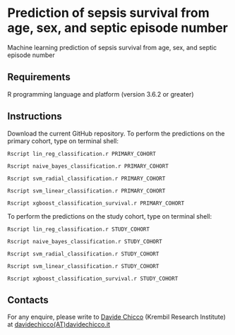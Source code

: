 # Prediction of sepsis survival from age, sex, and septic episode number
Machine learning prediction of sepsis survival from age, sex, and septic episode number

## Requirements
R programming language and platform (version 3.6.2 or greater)

## Instructions
Download the current GitHub repository.
To perform the predictions on the primary cohort, type on terminal shell:

`Rscript lin_reg_classification.r PRIMARY_COHORT`

`Rscript naive_bayes_classification.r PRIMARY_COHORT`

`Rscript svm_radial_classification.r PRIMARY_COHORT`

`Rscript svm_linear_classification.r PRIMARY_COHORT`

`Rscript xgboost_classification_survival.r PRIMARY_COHORT`

To perform the predictions on the study cohort, type on terminal shell:

`Rscript lin_reg_classification.r STUDY_COHORT`

`Rscript naive_bayes_classification.r STUDY_COHORT`

`Rscript svm_radial_classification.r STUDY_COHORT`

`Rscript svm_linear_classification.r STUDY_COHORT`

`Rscript xgboost_classification_survival.r STUDY_COHORT`

## Contacts
For any enquire, please write to [Davide Chicco](https://www.davidechicco.it) (Krembil Research Institute) at [davidechicco(AT)davidechicco.it](mailto:davidechicco@davidechicco.it)
